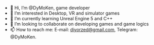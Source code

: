- 👋 Hi, I’m @DyMoKen, game developer
- 👀 I’m interested in Desktop, VR and simulator games
- 🌱 I’m currently learning Unreal Engine 5 and C++
- 💞️ I’m looking to collaborate on developing games and game logics
- 📫 How to reach me: E-mail: diyorzed@gmail.com, Telegram: @DyMoKen.

<!---
DyMoKen/DyMoKen is a ✨ special ✨ repository because its `README.md` (this file) appears on your GitHub profile.
You can click the Preview link to take a look at your changes.
--->
